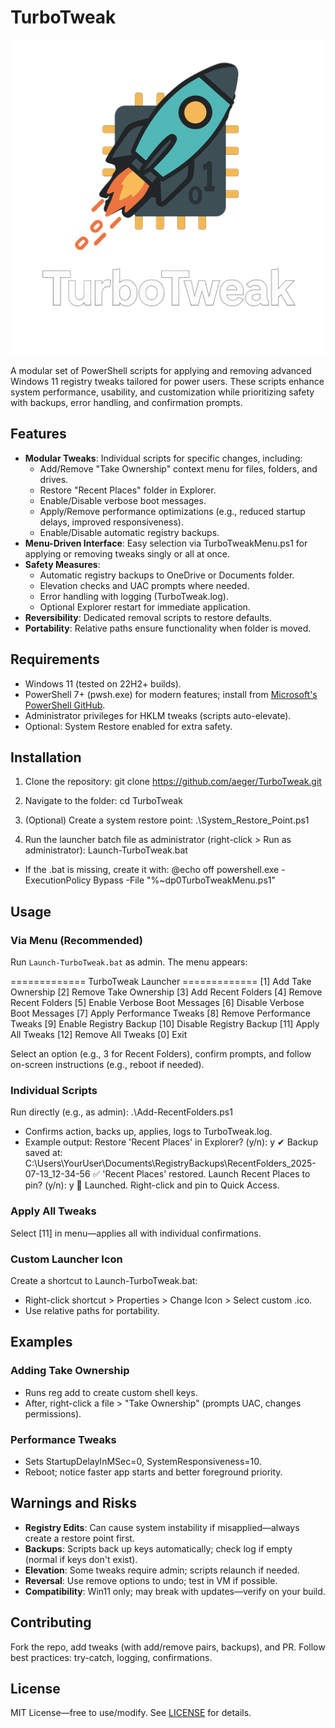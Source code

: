 # TurboTweak

![TurboTweak Logo](logo.png) <!-- Upload your custom logo.png to the repo root and replace this line -->

A modular set of PowerShell scripts for applying and removing advanced Windows 11 registry tweaks tailored for power users. These scripts enhance system performance, usability, and customization while prioritizing safety with backups, error handling, and confirmation prompts.

## Features
- **Modular Tweaks**: Individual scripts for specific changes, including:
  - Add/Remove "Take Ownership" context menu for files, folders, and drives.
  - Restore "Recent Places" folder in Explorer.
  - Enable/Disable verbose boot messages.
  - Apply/Remove performance optimizations (e.g., reduced startup delays, improved responsiveness).
  - Enable/Disable automatic registry backups.
- **Menu-Driven Interface**: Easy selection via TurboTweakMenu.ps1 for applying or removing tweaks singly or all at once.
- **Safety Measures**:
  - Automatic registry backups to OneDrive or Documents folder.
  - Elevation checks and UAC prompts where needed.
  - Error handling with logging (TurboTweak.log).
  - Optional Explorer restart for immediate application.
- **Reversibility**: Dedicated removal scripts to restore defaults.
- **Portability**: Relative paths ensure functionality when folder is moved.

## Requirements
- Windows 11 (tested on 22H2+ builds).
- PowerShell 7+ (pwsh.exe) for modern features; install from [Microsoft's PowerShell GitHub](https://github.com/PowerShell/PowerShell).
- Administrator privileges for HKLM tweaks (scripts auto-elevate).
- Optional: System Restore enabled for extra safety.

## Installation
1. Clone the repository:
git clone https://github.com/aeger/TurboTweak.git

2. Navigate to the folder:
cd TurboTweak

3. (Optional) Create a system restore point:
.\System_Restore_Point.ps1

4. Run the launcher batch file as administrator (right-click > Run as administrator):
Launch-TurboTweak.bat

- If the .bat is missing, create it with:
@echo off
powershell.exe -ExecutionPolicy Bypass -File "%~dp0TurboTweakMenu.ps1"


## Usage
### Via Menu (Recommended)
Run `Launch-TurboTweak.bat` as admin. The menu appears:

============= TurboTweak Launcher ============= 
[1] Add Take Ownership 
[2] Remove Take Ownership 
[3] Add Recent Folders 
[4] Remove Recent Folders 
[5] Enable Verbose Boot Messages 
[6] Disable Verbose Boot Messages 
[7] Apply Performance Tweaks 
[8] Remove Performance Tweaks 
[9] Enable Registry Backup 
[10] Disable Registry Backup 
[11] Apply All Tweaks 
[12] Remove All Tweaks 
[0] Exit

Select an option (e.g., 3 for Recent Folders), confirm prompts, and follow on-screen instructions (e.g., reboot if needed).

### Individual Scripts
Run directly (e.g., as admin):
.\Add-RecentFolders.ps1

- Confirms action, backs up, applies, logs to TurboTweak.log.
- Example output:
Restore 'Recent Places' in Explorer? (y/n): y
✔ Backup saved at: C:\Users\YourUser\Documents\RegistryBackups\RecentFolders_2025-07-13_12-34-56
✅ 'Recent Places' restored.
Launch Recent Places to pin? (y/n): y
📌 Launched. Right-click and pin to Quick Access.


### Apply All Tweaks
Select [11] in menu—applies all with individual confirmations.

### Custom Launcher Icon
Create a shortcut to Launch-TurboTweak.bat:
- Right-click shortcut > Properties > Change Icon > Select custom .ico.
- Use relative paths for portability.

## Examples
### Adding Take Ownership
- Runs reg add to create custom shell keys.
- After, right-click a file > "Take Ownership" (prompts UAC, changes permissions).

### Performance Tweaks
- Sets StartupDelayInMSec=0, SystemResponsiveness=10.
- Reboot; notice faster app starts and better foreground priority.

## Warnings and Risks
- **Registry Edits**: Can cause system instability if misapplied—always create a restore point first.
- **Backups**: Scripts back up keys automatically; check log if empty (normal if keys don't exist).
- **Elevation**: Some tweaks require admin; scripts relaunch if needed.
- **Reversal**: Use remove options to undo; test in VM if possible.
- **Compatibility**: Win11 only; may break with updates—verify on your build.

## Contributing
Fork the repo, add tweaks (with add/remove pairs, backups), and PR. Follow best practices: try-catch, logging, confirmations.

## License
MIT License—free to use/modify. See [LICENSE](LICENSE) for details.
